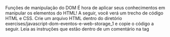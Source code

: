 Funções de manipulação do DOM
É hora de aplicar seus conhecimentos em manipular os elementos do HTML!
A seguir, você verá um trecho de código HTML e CSS.
Crie um arquivo HTML dentro do diretório exercises/javascript-dom-eventos-e-web-storage_1 e copie o código a seguir.
Leia as instruções que estão dentro de um comentário na tag <script>.
Não se esqueça de fazer um commit a cada exercício!


<!DOCTYPE html>
<html>
  <head>
    <meta charset="UTF-8" />
    <meta name="viewport" content="width=device-width" />
    <title>Exercício 5.1</title>
    
    <style>
      main, section {
        border-color: black;
        border-style: solid;
      }

      .title {
        text-align: center;
      }

      .main-content {
        background-color: yellow;
      }

      .main-content .center-content {
        background-color: red;
        width: 50%;
        margin: 0 auto;
      }

      .main-content .center-content p {
        font-style: italic;
      }
    </style>
  </head>
  <body>
    <header> 
      <h1 class="title">Exercício 5.1 - JavaEscripito </h1>
    </header>    
    <main class="main-content">
      <section class="center-content">
        <p>Texto padrão do nosso site</p>
        <p>-----</p>
        <p>Trybe</p>
      </section>
    </main>
    <script>
        /*
        Aqui você vai modificar os elementos já existentes utilizando apenas as funções:
        - document.getElementById()
        - document.getElementsByClassName()
        - document.getElementsByTagName()
        1. Crie e execute uma função que mude o texto na tag `<p>-----</p>`, para uma descrição de como você se vê daqui a 2 anos. (Não gaste tempo pensando no texto e sim realizando o exercício)
        2. Crie e execute uma função que mude a cor do quadrado amarelo para o verde da Trybe (rgb(76,164,109)).
        3. Crie e execute uma função que mude a cor do quadrado vermelho para branco.
        4. Crie e execute uma função que corrija o texto da tag <h1>.
        5. Crie e execute uma função que modifique todo o texto da tag <p> para maiúsculo.
        6. Crie e execute uma função que exiba o conteúdo de todas as tags <p> no console.
        */
    </script>
  </body>
</html>
